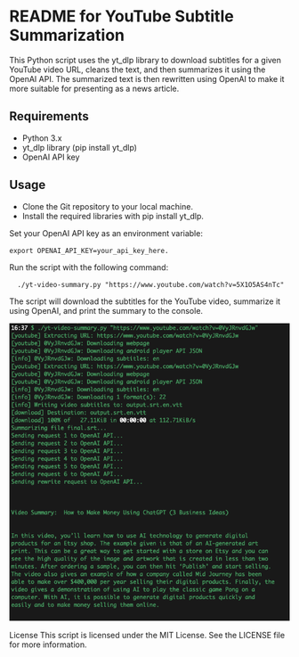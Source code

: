 # README for YouTube Subtitle Summarization
This Python script uses the yt_dlp library to download subtitles for a given YouTube video URL, cleans the text, and then summarizes it using the OpenAI API. The summarized text is then rewritten using OpenAI to make it more suitable for presenting as a news article.

## Requirements
- Python 3.x
- yt_dlp library (pip install yt_dlp)
- OpenAI API key

## Usage
- Clone the Git repository to your local machine.
- Install the required libraries with pip install yt_dlp.

Set your OpenAI API key as an environment variable: 
```
export OPENAI_API_KEY=your_api_key_here.
```

Run the script with the following command:
```console
  ./yt-video-summary.py "https://www.youtube.com/watch?v=5X1O5AS4nTc"
```

The script will download the subtitles for the YouTube video, summarize it using OpenAI, and print the summary to the console.

![Example](./screenshot.png "Sample Usage")


License
This script is licensed under the MIT License. See the LICENSE file for more information.
